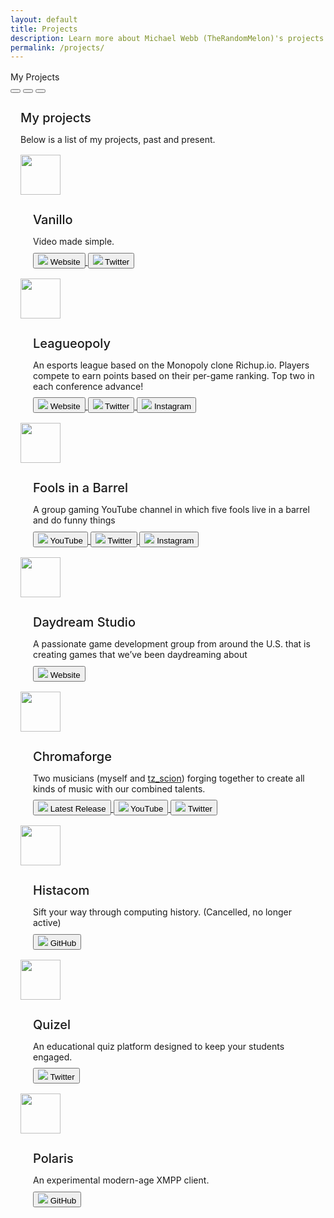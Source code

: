 ```yaml
---
layout: default
title: Projects
description: Learn more about Michael Webb (TheRandomMelon)'s projects and where you can find them online.
permalink: /projects/
---
```


<div class="flex flex-row justify-center items-center" style="margin-top: 1rem; margin-bottom: 1rem; width: 100%;">
    <div class="window glass active" style="--window-background-color: #96B844; width: 100%;">
        <div class="title-bar">
            <div class="title-bar-text">My Projects</div>
            <div class="title-bar-controls">
                <button aria-label="Minimize"></button>
                <button aria-label="Maximize"></button>
                <button aria-label="Close" onclick="window.location.href = '/';"></button>
            </div>
        </div>
        <div class="window-body">
            <div class="flex flex-row items-center" style="margin: 1rem;">
                <div class="items-center">
                    <h4 style="font-size: 1.25rem; font-weight: 500; margin-bottom: 0.5rem;">My  projects</h4>
                    <p>
                        Below is a list of my projects, past and present.
                    </p>
                    <div class="flex flex-row items-center" style="margin-top: 1rem;">
                        <div class="window glass active" style="max-width: calc(64px + 13px); --window-background-color: #eb9e5b;">
                            <div class="title-bar">
                            </div>
                            <div class="window-body" style="height: 64px;">
                                <img src="/img/projects/vanillo.png" style="width: 64px; height: 64px;" />
                            </div>
                        </div>
                        <div class="justify-center items-center" style="margin-left: 1.25rem;">
                            <h4 style="font-size: 1.25rem; font-weight: 500; margin-bottom: 0.25rem;">Vanillo</h4>
                            <p style="margin-bottom: 0.6rem;">Video made simple.</p>
                            <div class="flex flex-row sm-flex-column">
                                <a href="https://vanillo.tv">
                                    <button>
                                        <img src="/img/icon/website.ico" class="icon" /> Website
                                    </button>
                                </a>
                                <a class="button-margin" href="https://twitter.com/vanillopr">
                                    <button>
                                        <img src="/img/icon/twitter.png" class="icon" /> Twitter
                                    </button>
                                </a>
                            </div>    
                        </div>
                    </div>
                    <div class="flex flex-row items-center" style="margin-top: 1rem;">
                        <div class="window glass active" style="max-width: calc(64px + 13px); --window-background-color: #5BBE18;">
                            <div class="title-bar">
                            </div>
                            <div class="window-body" style="height: 64px;">
                                <img src="/img/projects/leagueopoly.png" style="width: 64px; height: 64px;" />
                            </div>
                        </div>
                        <div class="justify-center items-center" style="margin-left: 1.25rem;">
                            <h4 style="font-size: 1.25rem; font-weight: 500; margin-bottom: 0.25rem;">Leagueopoly</h4>
                            <p style="margin-bottom: 0.6rem;">An esports league based on the Monopoly clone Richup.io. Players compete to earn points based on their per-game ranking. Top two in each conference advance!</p>
                            <div class="flex flex-row sm-flex-column">
                                <a href="https://leagueopoly.com">
                                    <button>
                                        <img src="/img/icon/website.ico" class="icon" /> Website
                                    </button>
                                </a>
                                <a class="button-margin" href="https://twitter.com/leagueopoly">
                                    <button>
                                        <img src="/img/icon/twitter.png" class="icon" /> Twitter
                                    </button>
                                </a>
                                <a class="button-margin" href="https://instagram.com/leagueopoly">
                                    <button>
                                        <img src="/img/icon/instagram.png" class="icon" /> Instagram
                                    </button>
                                </a>
                            </div>    
                        </div>
                    </div>
                    <div class="flex flex-row items-center" style="margin-top: 1rem;">
                        <div class="window glass active" style="max-width: calc(64px + 13px); --window-background-color: #543530;">
                            <div class="title-bar">
                            </div>
                            <div class="window-body" style="height: 64px;">
                                <img src="/img/projects/fiab.jpg" style="width: 64px; height: 64px;" />
                            </div>
                        </div>
                        <div class="justify-center items-center" style="margin-left: 1.25rem;">
                            <h4 style="font-size: 1.25rem; font-weight: 500; margin-bottom: 0.25rem;">Fools in a Barrel</h4>
                            <p style="margin-bottom: 0.6rem;">A group gaming YouTube channel in which five fools live in a barrel and do funny things</p>
                            <div class="flex flex-row sm-flex-column">
                                <a href="https://youtube.com/@foolsinabarrel">
                                    <button>
                                        <img src="/img/icon/youtube.png" class="icon" /> YouTube
                                    </button>
                                </a>
                                <a class="button-margin" href="https://twitter.com/foolsinabarrel">
                                    <button>
                                        <img src="/img/icon/twitter.png" class="icon" /> Twitter
                                    </button>
                                </a>
                                <a class="button-margin" href="https://instagram.com/foolsinabarrel">
                                    <button>
                                        <img src="/img/icon/instagram.png" class="icon" /> Instagram
                                    </button>
                                </a>
                            </div>
                        </div>
                    </div>
                    <div class="flex flex-row items-center" style="margin-top: 1rem;">
                        <div class="window glass active" style="max-width: calc(64px + 13px); --window-background-color: #ffc304;">
                            <div class="title-bar">
                            </div>
                            <div class="window-body" style="height: 64px;">
                                <img src="/img/projects/daydream.png" style="width: 64px; height: 64px;" />
                            </div>
                        </div>
                        <div class="justify-center items-center" style="margin-left: 1.25rem;">
                            <h4 style="font-size: 1.25rem; font-weight: 500; margin-bottom: 0.25rem;">Daydream Studio</h4>
                            <p style="margin-bottom: 0.6rem;">A passionate game development group from around the U.S. that is creating games that we’ve been daydreaming about</p>
                            <div class="flex flex-row sm-flex-column">
                                <a href="https://daydreamstudio.cc">
                                    <button>
                                        <img src="/img/icon/website.ico" class="icon" /> Website
                                    </button>
                                </a>
                            </div>    
                        </div>
                    </div>
                    <div class="flex flex-row items-center" style="margin-top: 1rem;">
                        <div class="window glass active" style="max-width: calc(64px + 13px); --window-background-color: #413269;">
                            <div class="title-bar">
                            </div>
                            <div class="window-body" style="height: 64px;">
                                <img src="/img/projects/chromaforge.jpg" style="width: 64px; height: 64px;" />
                            </div>
                        </div>
                        <div class="justify-center items-center" style="margin-left: 1.25rem;">
                            <h4 style="font-size: 1.25rem; font-weight: 500; margin-bottom: 0.25rem;">Chromaforge</h4>
                            <p style="margin-bottom: 0.6rem;">Two musicians (myself and <a href="https://youtube.com/@tz_scion">tz_scion</a>) forging together to create all kinds of music with our combined talents.</p>
                            <div class="flex flex-row sm-flex-column">
                                <a href="https://distrokid.com/hyperfollow/chromaforge/uncanny-valley">
                                    <button>
                                        <img src="/img/icon/music.ico" class="icon" /> Latest Release
                                    </button>
                                </a>
                                <a class="button-margin" href="https://youtube.com/@chromaforgeband">
                                    <button>
                                        <img src="/img/icon/youtube.png" class="icon" /> YouTube
                                    </button>
                                </a>
                                <a class="button-margin" href="https://twitter.com/chromaforgeband">
                                    <button>
                                        <img src="/img/icon/twitter.png" class="icon" /> Twitter
                                    </button>
                                </a>
                            </div>    
                        </div>
                    </div>
                    <div class="flex flex-row items-center" style="margin-top: 1rem;">
                        <div class="window glass active" style="max-width: calc(64px + 13px); --window-background-color: #808080;">
                            <div class="title-bar">
                            </div>
                            <div class="window-body" style="height: 64px;">
                                <img src="/img/projects/histacom.png" style="width: 64px; height: 64px;" />
                            </div>
                        </div>
                        <div class="justify-center items-center" style="margin-left: 1.25rem;">
                            <h4 style="font-size: 1.25rem; font-weight: 500; margin-bottom: 0.25rem;">Histacom</h4>
                            <p style="margin-bottom: 0.6rem;">Sift your way through computing history. (Cancelled, no longer active)</p>
                            <div class="flex flex-row sm-flex-column">
                                <a href="https://github.com/HistacomUnity">
                                    <button>
                                        <img src="/img/icon/github.png" class="icon" /> GitHub
                                    </button>
                                </a>
                            </div>    
                        </div>
                    </div>
                    <div class="flex flex-row items-center" style="margin-top: 1rem;">
                        <div class="window glass active" style="max-width: calc(64px + 13px); --window-background-color: #f0a400;">
                            <div class="title-bar">
                            </div>
                            <div class="window-body" style="height: 64px;">
                                <img src="/img/projects/quizel.jpg" style="width: 64px; height: 64px;" />
                            </div>
                        </div>
                        <div class="justify-center items-center" style="margin-left: 1.25rem;">
                            <h4 style="font-size: 1.25rem; font-weight: 500; margin-bottom: 0.25rem;">Quizel</h4>
                            <p style="margin-bottom: 0.6rem;">An educational quiz platform designed to keep your students engaged.</p>
                            <div class="flex flex-row">
                                <a href="https://twitter.com/QuizelEDU">
                                    <button>
                                        <img src="/img/icon/twitter.png" class="icon" /> Twitter
                                    </button>
                                </a>
                            </div>    
                        </div>
                    </div>
                    <div class="flex flex-row items-center" style="margin-top: 1rem;">
                        <div class="window glass active" style="max-width: calc(64px + 13px); --window-background-color: #044577;">
                            <div class="title-bar">
                            </div>
                            <div class="window-body" style="height: 64px;">
                                <img src="/img/projects/polaris.png" style="width: 64px; height: 64px;" />
                            </div>
                        </div>
                        <div class="justify-center items-center" style="margin-left: 1.25rem;">
                            <h4 style="font-size: 1.25rem; font-weight: 500; margin-bottom: 0.25rem;">Polaris</h4>
                            <p style="margin-bottom: 0.6rem;">An experimental modern-age XMPP client.</p>
                            <div class="flex flex-row sm-flex-column">
                                <a href="https://github.com/TheRandomMelon/polaris">
                                    <button>
                                        <img src="/img/icon/github.png" class="icon" /> GitHub
                                    </button>
                                </a>
                            </div>     
                        </div>
                    </div>
                </div>
            </div>
        </div>
    </div>
</div>